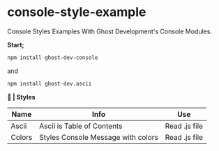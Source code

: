 # console-style-example
Console Styles Examples With Ghost Development's Console Modules.

**Start;**
```bash
npm install ghost-dev-console
```
and
```bash
npm install ghost-dev.ascii
```



**📎 | Styles**

Name | Info | Use
------------ | ------------ | -------------
Ascii        | Ascii is Table of Contents | Read .js file
Colors      | Styles Console Message with colors| Read .js file
